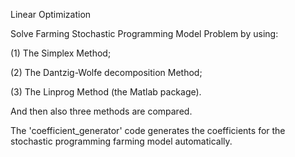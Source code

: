 Linear Optimization

Solve Farming Stochastic Programming Model Problem by using:

(1) The Simplex Method; 

(2) The Dantzig-Wolfe decomposition Method;

(3) The Linprog Method (the Matlab package).

And then also three methods are compared.

The 'coefficient_generator' code generates the coefficients for the stochastic programming farming model automatically. 
